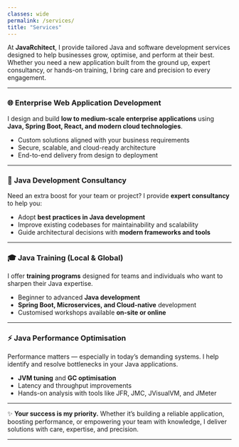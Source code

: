 ```yaml
---
classes: wide
permalink: /services/
title: "Services"
---
```

At **JavaRchitect**, I provide tailored Java and software development services designed to help businesses grow, optimise, and perform at their best. Whether you need a new application built from the ground up, expert consultancy, or hands-on training, I bring care and precision to every engagement.

---

### 🌐 **Enterprise Web Application Development**

I design and build **low to medium-scale enterprise applications** using **Java, Spring Boot, React, and modern cloud technologies**.

* Custom solutions aligned with your business requirements
* Secure, scalable, and cloud-ready architecture
* End-to-end delivery from design to deployment

---

### 💼 **Java Development Consultancy**

Need an extra boost for your team or project? I provide **expert consultancy** to help you:

* Adopt **best practices in Java development**
* Improve existing codebases for maintainability and scalability
* Guide architectural decisions with **modern frameworks and tools**

---

### 🎓 **Java Training (Local & Global)**

I offer **training programs** designed for teams and individuals who want to sharpen their Java expertise.

* Beginner to advanced **Java development**
* **Spring Boot, Microservices, and Cloud-native** development
* Customised workshops available **on-site or online**

---

### ⚡ **Java Performance Optimisation**

Performance matters — especially in today’s demanding systems. I help identify and resolve bottlenecks in your Java applications.

* **JVM tuning** and **GC optimisation**
* Latency and throughput improvements
* Hands-on analysis with tools like JFR, JMC, JVisualVM, and JMeter

---

✨ **Your success is my priority.** Whether it’s building a reliable application, boosting performance, or empowering your team with knowledge, I deliver solutions with care, expertise, and precision.

---

